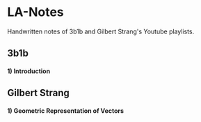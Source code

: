# LA-Notes
Handwritten notes of  3b1b and Gilbert Strang's Youtube playlists.

## 3b1b 
#### 1) Introduction



## Gilbert Strang
#### 1) Geometric Representation of Vectors
